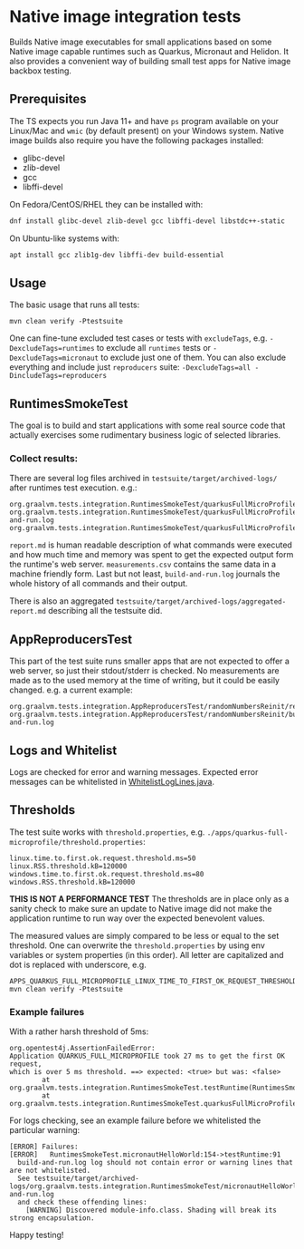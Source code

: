 # Native image integration tests
Builds Native image executables for small applications based on some Native image capable runtimes such
as Quarkus, Micronaut and Helidon. It also provides a convenient way of building small test apps for Native image backbox testing.

## Prerequisites

The TS expects you run Java 11+ and have ```ps``` program available on your Linux/Mac
and ```wmic``` (by default present) on your Windows system.
Native image builds also require you have the following packages installed:
* glibc-devel
* zlib-devel
* gcc
* libffi-devel

On Fedora/CentOS/RHEL they can be installed with:
```bash
dnf install glibc-devel zlib-devel gcc libffi-devel libstdc++-static
```

On Ubuntu-like systems with:
```bash
apt install gcc zlib1g-dev libffi-dev build-essential
```

## Usage

The basic usage that runs all tests:
```
mvn clean verify -Ptestsuite
```

One can fine-tune excluded test cases or tests with `excludeTags`, e.g. `-DexcludeTags=runtimes`
to exclude all `runtimes` tests or `-DexcludeTags=micronaut` to exclude just one of them. 
You can also exclude everything and include just `reproducers` suite: `-DexcludeTags=all -DincludeTags=reproducers`

## RuntimesSmokeTest

The goal is to build and start applications with some real source code that actually
exercises some rudimentary business logic of selected libraries.

### Collect results:

There are several log files archived in `testsuite/target/archived-logs/` after runtimes test execution. e.g.:

```
org.graalvm.tests.integration.RuntimesSmokeTest/quarkusFullMicroProfile/report.md
org.graalvm.tests.integration.RuntimesSmokeTest/quarkusFullMicroProfile/build-and-run.log
org.graalvm.tests.integration.RuntimesSmokeTest/quarkusFullMicroProfile/measurements.csv
```

`report.md` is human readable description of what commands were executed and how much time and memory was spent to
get the expected output form the runtime's web server. `measurements.csv` contains the same data in a machine friendly form.
Last but not least, `build-and-run.log` journals the whole history of all commands and their output.

There is also an aggregated `testsuite/target/archived-logs/aggregated-report.md` describing all the testsuite did.

## AppReproducersTest

This part of the test suite runs smaller apps that are not expected to offer a web server, so just their stdout/stderr
is checked. No measurements are made as to the used memory at the time of writing, but it could be easily changed.
e.g. a current example:

```
org.graalvm.tests.integration.AppReproducersTest/randomNumbersReinit/report.md
org.graalvm.tests.integration.AppReproducersTest/randomNumbersReinit/build-and-run.log
``` 

## Logs and Whitelist

Logs are checked for error and warning messages. Expected error messages can be whitelisted in [WhitelistLogLines.java](./testsuite/src/it/java/org/graalvm/tests/integration/utils/WhitelistLogLines.java).

## Thresholds

The test suite works with ```threshold.properties```, e.g. `./apps/quarkus-full-microprofile/threshold.properties`: 

```
linux.time.to.first.ok.request.threshold.ms=50
linux.RSS.threshold.kB=120000
windows.time.to.first.ok.request.threshold.ms=80
windows.RSS.threshold.kB=120000
```

**THIS IS NOT A PERFORMANCE TEST** The thresholds are in place only as a sanity check to make sure
an update to Native image did not make the application runtime to run way over the expected benevolent values.

The measured values are simply compared to be less or equal to the set threshold. One can overwrite the `threshold.properties`
by using env variables or system properties (in this order). All letter are capitalized and dot is replaced with underscore, e.g.

```
APPS_QUARKUS_FULL_MICROPROFILE_LINUX_TIME_TO_FIRST_OK_REQUEST_THRESHOLD_MS=35 mvn clean verify -Ptestsuite 
```

### Example failures

With a rather harsh threshold of 5ms:

```
org.opentest4j.AssertionFailedError: 
Application QUARKUS_FULL_MICROPROFILE took 27 ms to get the first OK request, 
which is over 5 ms threshold. ==> expected: <true> but was: <false>
        at org.graalvm.tests.integration.RuntimesSmokeTest.testRuntime(RuntimesSmokeTest.java:131)
        at org.graalvm.tests.integration.RuntimesSmokeTest.quarkusFullMicroProfile(RuntimesSmokeTest.java:147)
```

For logs checking, see an example failure before we whitelisted the particular warning:

```
[ERROR] Failures: 
[ERROR]   RuntimesSmokeTest.micronautHelloWorld:154->testRuntime:91 
  build-and-run.log log should not contain error or warning lines that are not whitelisted.
  See testsuite/target/archived-logs/org.graalvm.tests.integration.RuntimesSmokeTest/micronautHelloWorld/build-and-run.log
  and check these offending lines: 
    [WARNING] Discovered module-info.class. Shading will break its strong encapsulation.
```

Happy testing!